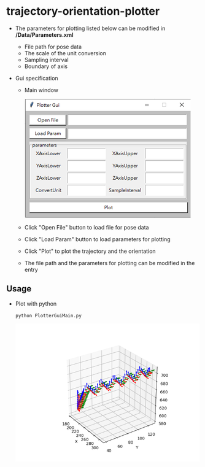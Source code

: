# trajectory-orientation-plotter
 - The parameters for plotting listed below can be modified in **/Data/Parameters.xml**
   - File path for pose data
   - The scale of the unit conversion
   - Sampling interval
   - Boundary of axis

- Gui specification
   - Main window

     ![](Figures/gui.png)
   - Click "Open File" button to load file for pose data
   - Click "Load Param" button to load parameters for plotting
   - Click "Plot" to plot the trajectory and the orientation
   - The file path and the parameters for plotting can be modified in the entry

## Usage
- Plot with python
  ```
  python PlotterGuiMain.py
  ```
  ![](Figures/trajectory.png)
